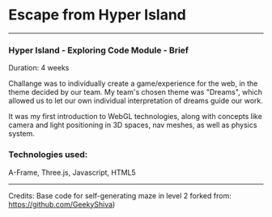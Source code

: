 # Escape from Hyper Island
----------------------
### Hyper Island - Exploring Code Module - Brief

Duration: 4 weeks

Challange was to individually create a game/experience for the web, in the theme decided by our team. 
My team's chosen theme was "Dreams", which allowed us to let our own individual interpretation of dreams guide our work.

It was my first introduction to WebGL technologies, along with concepts like camera and light positioning in 3D spaces, nav meshes, as well as physics system. 

### Technologies used:
A-Frame, Three.js, Javascript, HTML5

---------------

Credits:
Base code for self-generating maze in level 2 forked from:
https://github.com/GeekyShiva)

